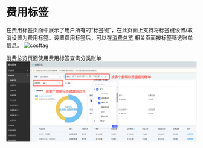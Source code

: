 # 费用标签

在费用标签页面中展示了用户所有的“标签键”，在此页面上支持将标签键设置/取消设置为费用标签。设置费用标签后，可以在[消费总览](https://cost.jdcloud.com/cost/consume/consume-overview) 相关页面按标签筛选账单信息。
![costtag](../../../../image/Tag/TagFilter/costtag.png)

消费总览页面使用费用标签查询分类账单
![costoverview](../../../../image/Tag/CostTag/costtag.png)
